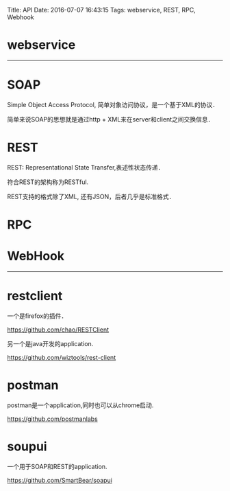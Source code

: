 Title: API
Date: 2016-07-07 16:43:15
Tags: webservice, REST, RPC, Webhook



# webservice

***

# SOAP

Simple Object Access Protocol, 简单对象访问协议，是一个基于XML的协议．

简单来说SOAP的思想就是通过http + XML来在server和client之间交换信息．

# REST

REST: Representational State Transfer,表述性状态传递．

符合REST的架构称为RESTful.

REST支持的格式除了XML, 还有JSON，后者几乎是标准格式．

# RPC

# WebHook

***

# restclient

一个是firefox的插件．

<https://github.com/chao/RESTClient>

另一个是java开发的application.

<https://github.com/wiztools/rest-client>

# postman

postman是一个application,同时也可以从chrome启动.

<https://github.com/postmanlabs>

# soupui

一个用于SOAP和REST的application.

<https://github.com/SmartBear/soapui>

